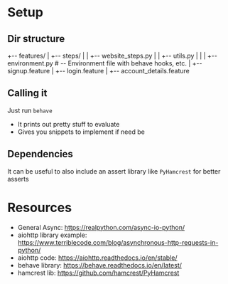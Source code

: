 #
# Setup
## Dir structure
+-- features/
|     +-- steps/
|     |    +-- website_steps.py
|     |    +-- utils.py
|     |
|     +-- environment.py      # -- Environment file with behave hooks, etc.
|     +-- signup.feature
|     +-- login.feature
|     +-- account_details.feature


## Calling it
Just run `behave`

* It prints out pretty stuff to evaluate
* Gives you snippets to implement if need be

## Dependencies
It can be useful to also include an assert library like `PyHamcrest` for better
asserts

# Resources
* General Async: https://realpython.com/async-io-python/
* aiohttp library example: https://www.terriblecode.com/blog/asynchronous-http-requests-in-python/
* aiohttp code: https://aiohttp.readthedocs.io/en/stable/
* behave library: https://behave.readthedocs.io/en/latest/
* hamcrest lib: https://github.com/hamcrest/PyHamcrest

